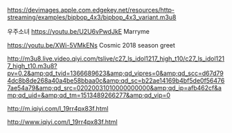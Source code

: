 https://devimages.apple.com.edgekey.net/resources/http-streaming/examples/bipbop_4x3/bipbop_4x3_variant.m3u8

우주소녀
https://youtu.be/U2U6vPwdJkE   Marryme

https://youtu.be/XWi-5VMkENs  Cosmic 2018 season greet

http://m3u8.live.video.qiyi.com/tslive/c27_ls_idol1217_high_t10/c27_ls_idol1217_high_t10.m3u8?pv=0.2&amp;qd_tvid=1366689623&amp;qd_vipres=0&amp;qd_scc=d67d794dc8b8de268a40a4be58bbaa0c&amp;qd_sc=b22ae14169b4bf5de0f564767ae54a79&amp;qd_src=02020031010000000000&amp;qd_ip=afb462cf&amp;qd_uid=&amp;qd_tm=1513489266277&amp;qd_vip=0

http://m.iqiyi.com/l_19rr4px83f.html

http://www.iqiyi.com/l_19rr4px83f.html



